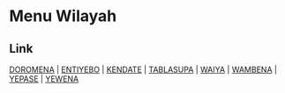 # Menu Wilayah

## Link

[DOROMENA](https://github.com/gigit-pemilu/pemilu-2024-91-papua/tree/main/pilpres/hitung-suara/sub/91-papua/sub/03-jayapura/sub/03-depapre/sub/2012-doromena)
 | 
[ENTIYEBO](https://github.com/gigit-pemilu/pemilu-2024-91-papua/tree/main/pilpres/hitung-suara/sub/91-papua/sub/03-jayapura/sub/03-depapre/sub/2002-entiyebo)
 | 
[KENDATE](https://github.com/gigit-pemilu/pemilu-2024-91-papua/tree/main/pilpres/hitung-suara/sub/91-papua/sub/03-jayapura/sub/03-depapre/sub/2003-kendate)
 | 
[TABLASUPA](https://github.com/gigit-pemilu/pemilu-2024-91-papua/tree/main/pilpres/hitung-suara/sub/91-papua/sub/03-jayapura/sub/03-depapre/sub/2004-tablasupa)
 | 
[WAIYA](https://github.com/gigit-pemilu/pemilu-2024-91-papua/tree/main/pilpres/hitung-suara/sub/91-papua/sub/03-jayapura/sub/03-depapre/sub/2001-waiya)
 | 
[WAMBENA](https://github.com/gigit-pemilu/pemilu-2024-91-papua/tree/main/pilpres/hitung-suara/sub/91-papua/sub/03-jayapura/sub/03-depapre/sub/2006-wambena)
 | 
[YEPASE](https://github.com/gigit-pemilu/pemilu-2024-91-papua/tree/main/pilpres/hitung-suara/sub/91-papua/sub/03-jayapura/sub/03-depapre/sub/2005-yepase)
 | 
[YEWENA](https://github.com/gigit-pemilu/pemilu-2024-91-papua/tree/main/pilpres/hitung-suara/sub/91-papua/sub/03-jayapura/sub/03-depapre/sub/2007-yewena)

